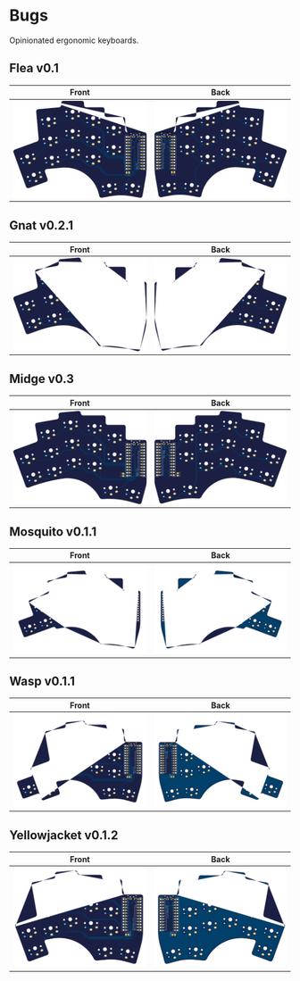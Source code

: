 # Bugs

Opinionated ergonomic keyboards.

## Flea v0.1

| Front | Back |
| :---: | :---: |
| ![front](/images/flea/front.png) | ![back](/images/flea/back.png) |

## Gnat v0.2.1

| Front | Back |
| :---: | :---: |
| ![front](/images/gnat/front.png) | ![back](/images/gnat/back.png) |

## Midge v0.3

| Front | Back |
| :---: | :---: |
| ![front](/images/midge/front.png) | ![back](/images/midge/back.png) |

## Mosquito v0.1.1

| Front | Back |
| :---: | :---: |
| ![front](/images/mosquito/front.png) | ![back](/images/mosquito/back.png) |

## Wasp v0.1.1

| Front | Back |
| :---: | :---: |
| ![front](/images/wasp/front.png) | ![back](/images/wasp/back.png) |

## Yellowjacket v0.1.2

| Front | Back |
| :---: | :---: |
| ![front](/images/yellowjacket/front.png) | ![back](/images/yellowjacket/back.png) |
